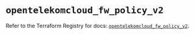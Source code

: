 # `opentelekomcloud_fw_policy_v2`

Refer to the Terraform Registry for docs: [`opentelekomcloud_fw_policy_v2`](https://registry.terraform.io/providers/opentelekomcloud/opentelekomcloud/1.36.14/docs/resources/fw_policy_v2).
